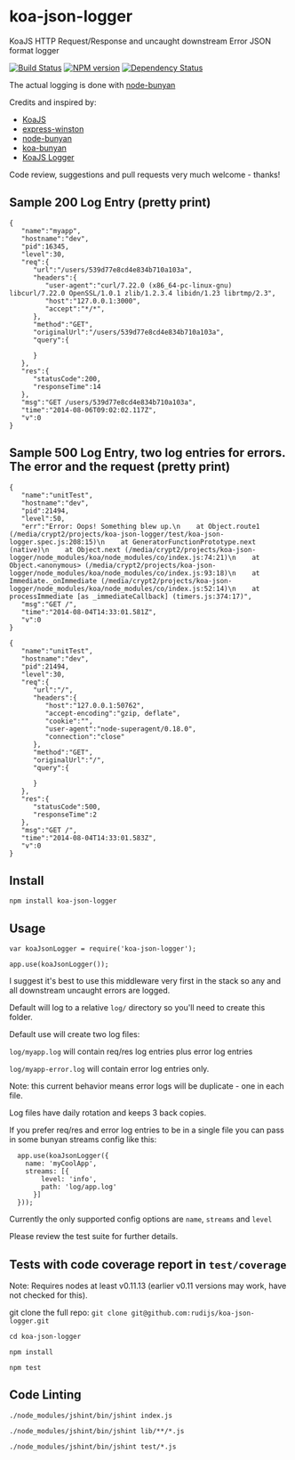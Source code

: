 koa-json-logger
===============

KoaJS HTTP Request/Response and uncaught downstream Error JSON format logger

[![Build Status](https://travis-ci.org/rudijs/koa-json-logger.svg?branch=master)](https://travis-ci.org/rudijs/koa-json-logger)
[![NPM version](https://badge.fury.io/js/koa-json-logger.svg)](http://badge.fury.io/js/koa-json-logger)
[![Dependency Status](https://gemnasium.com/rudijs/koa-json-logger.svg)](https://gemnasium.com/rudijs/koa-json-logger)

The actual logging is done with [node-bunyan](https://github.com/trentm/node-bunyan)

Credits and inspired by:

* [KoaJS](https://github.com/koajs)
* [express-winston](https://github.com/heapsource/express-winston)
* [node-bunyan](https://github.com/trentm/node-bunyan)
* [koa-bunyan](https://github.com/ivpusic/koa-bunyan)
* [KoaJS Logger](https://github.com/koajs/logger)


Code review, suggestions and pull requests very much welcome - thanks!

## Sample 200 Log Entry (pretty print)

    {  
       "name":"myapp",
       "hostname":"dev",
       "pid":16345,
       "level":30,
       "req":{  
          "url":"/users/539d77e8cd4e834b710a103a",
          "headers":{  
             "user-agent":"curl/7.22.0 (x86_64-pc-linux-gnu) libcurl/7.22.0 OpenSSL/1.0.1 zlib/1.2.3.4 libidn/1.23 librtmp/2.3",
             "host":"127.0.0.1:3000",
             "accept":"*/*",
          },
          "method":"GET",
          "originalUrl":"/users/539d77e8cd4e834b710a103a",
          "query":{  
    
          }
       },
       "res":{  
          "statusCode":200,
          "responseTime":14
       },
       "msg":"GET /users/539d77e8cd4e834b710a103a",
       "time":"2014-08-06T09:02:02.117Z",
       "v":0
    }

   
## Sample 500 Log Entry, two log entries for errors. The error and the request (pretty print)

    {  
       "name":"unitTest",
       "hostname":"dev",
       "pid":21494,
       "level":50,
       "err":"Error: Oops! Something blew up.\n    at Object.route1 (/media/crypt2/projects/koa-json-logger/test/koa-json-logger.spec.js:208:15)\n    at GeneratorFunctionPrototype.next (native)\n    at Object.next (/media/crypt2/projects/koa-json-logger/node_modules/koa/node_modules/co/index.js:74:21)\n    at Object.<anonymous> (/media/crypt2/projects/koa-json-logger/node_modules/koa/node_modules/co/index.js:93:18)\n    at Immediate._onImmediate (/media/crypt2/projects/koa-json-logger/node_modules/koa/node_modules/co/index.js:52:14)\n    at processImmediate [as _immediateCallback] (timers.js:374:17)",
       "msg":"GET /",
       "time":"2014-08-04T14:33:01.581Z",
       "v":0
    }

    {  
       "name":"unitTest",
       "hostname":"dev",
       "pid":21494,
       "level":30,
       "req":{  
          "url":"/",
          "headers":{  
             "host":"127.0.0.1:50762",
             "accept-encoding":"gzip, deflate",
             "cookie":"",
             "user-agent":"node-superagent/0.18.0",
             "connection":"close"
          },
          "method":"GET",
          "originalUrl":"/",
          "query":{  
    
          }
       },
       "res":{  
          "statusCode":500,
          "responseTime":2
       },
       "msg":"GET /",
       "time":"2014-08-04T14:33:01.583Z",
       "v":0
    }

## Install

`npm install koa-json-logger`

## Usage

`var koaJsonLogger = require('koa-json-logger');`

`app.use(koaJsonLogger());`

I suggest it's best to use this middleware very first in the stack so any and all downstream uncaught errors are logged.

Default will log to a relative `log/` directory so you'll need to create this folder.
 
Default use will create two log files:

`log/myapp.log` will contain req/res log entries plus error log entries

`log/myapp-error.log` will contain error log entries only.

Note: this current behavior means error logs will be duplicate - one in each file.

Log files have daily rotation and keeps 3 back copies.

If you prefer req/res and error log entries to be in a single file you can pass in some bunyan streams config like this:

      app.use(koaJsonLogger({
        name: 'myCoolApp',
        streams: [{
            level: 'info',
            path: 'log/app.log'
          }]
      }));

Currently the only supported config options are `name`, `streams` and `level`

Please review the test suite for further details.

## Tests with code coverage report in `test/coverage`

Note: Requires nodes at least v0.11.13 (earlier v0.11 versions may work, have not checked for this).

git clone the full repo: `git clone git@github.com:rudijs/koa-json-logger.git`

`cd koa-json-logger`

`npm install`

`npm test`


## Code Linting

`./node_modules/jshint/bin/jshint index.js` 

`./node_modules/jshint/bin/jshint lib/**/*.js`

`./node_modules/jshint/bin/jshint test/*.js`
